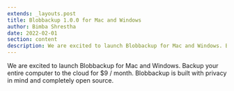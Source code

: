 ```yaml
---
extends: _layouts.post
title: Blobbackup 1.0.0 for Mac and Windows
author: Bimba Shrestha
date: 2022-02-01
section: content
description: We are excited to launch Blobbackup for Mac and Windows. Backup your entire computer to the cloud for $9 / month. Blobbackup is built with privacy in mind and completely open source.
---
```


We are excited to launch Blobbackup for Mac and Windows. Backup your entire computer to the cloud for $9 / month. Blobbackup is built with privacy in mind and completely open source.